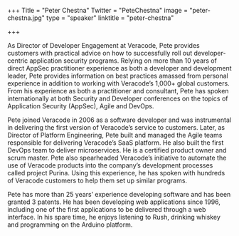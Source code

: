 +++
Title = "Peter Chestna"
Twitter = "PeteChestna"
image = "peter-chestna.jpg"
type = "speaker"
linktitle = "peter-chestna"

+++

As Director of Developer Engagement at Veracode, Pete provides customers with practical advice on how to successfully roll out developer-centric application security programs. Relying on more than 10 years of direct AppSec practitioner experience as both a developer and development leader, Pete provides information on best practices amassed from personal experience in addition to working with Veracode’s 1,000+ global customers. From his experience as both a practitioner and consultant, Pete has spoken internationally at both Security and Developer conferences on the topics of Application Security (AppSec), Agile and DevOps.

Pete joined Veracode in 2006 as a software developer and was instrumental in delivering the first version of Veracode’s service to customers. Later, as Director of Platform Engineering, Pete built and managed the Agile teams responsible for delivering Veracode’s SaaS platform. He also built the first DevOps team to deliver microservices. He is a certified product owner and scrum master. Pete also spearheaded Veracode’s initiative to automate the use of Veracode products into the company’s development processes called project Purina. Using this experience, he has spoken with hundreds of Veracode customers to help them set up similar programs.

Pete has more than 25 years’ experience developing software and has been granted 3 patents. He has been developing web applications since 1996, including one of the first applications to be delivered through a web interface. In his spare time, he enjoys listening to Rush, drinking whiskey and programming on the Arduino platform.
